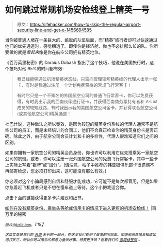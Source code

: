 # 如何跳过常规机场安检线登上精英一号

> 原文：<https://lifehacker.com/how-to-skip-the-regular-airport-security-line-and-get-o-1456694585>

当你被普通人堵在一条巨大的、蜿蜒的队伍后面，而“精英”旅行者却可以快速通过他们的优先通道时，感觉糟透了。即使你是经济舱，你也不必排那么长的队。你所要做的就是*看起来*像是你在航空公司拥有精英地位。



《百万英里秘密》的 Daraius Dubash 指出了这个技巧，他说在美国旅行时，这个技巧对他 95%的时间都有效:

> 我已经能够通过机场精英状态线，只需向管理较短精英线的代理人出示一张卡，有时是我通过注册一个计划免费获得的常规飞行常客卡！
> 
> 有时它只是一个不知名的外国航空公司的普通飞行常客卡，你可以免费获得，有时我出示我的西南伙伴通行证卡，并获得西南商务票持有者和 A-List 成员的较短线路，有时我出示我的美国航空公司金卡，并获得联合航空公司(或其他航空公司)精英通道！

杜巴什说，这种做法之所以奏效，是因为较短的精英身份热线的代理人通常不是航空公司的员工，而是未经培训的合同工，他们不会真正检查你的精英身份卡是否正确。除此之外，由于航空公司会员计划和卡的多样性，代理人很难知道它们之间的区别。

如果你拥有一家航空公司的精英会员身份，你也许可以利用它优先搭乘另一家航空公司的航班。或者，你可以注册一张外国航空公司的免费飞行常客卡，其中一些卡上实际上写着“银牌”或“加分”。(请注意，帖子中推荐的韩亚银俱乐部卡很遗憾不再邮寄给您，您必须打印出来，这可能没有那么有效。)

你必须对这个小骗局感到自信和舒服才能成功，它可能不是每次都管用，但是如果你急着赶飞机或者只是不想在慢车道上等待，这个小把戏适合你。

点击下面的链接获得更多卡片建议和细节。

[如何在没有精英身份、乘坐头等舱或信用卡的情况下进入更短的机场安检线！](http://millionmilesecrets.com/2012/11/29/how-to-skip-airport-security-lines/) |百万里的秘密

*<small>照片由</small>*[*<small>kalle boo</small>*](http://www.flickr.com/photos/kalleboo/3434048005/sizes/z/in/photostream/)*<small>。</small>T15】*

*<small>这篇文章是我们的</small>* [*<small>恶周</small>*](https://lifehacker.com/welcome-to-lifehackers-fourth-annual-evil-week-1453143089) *<small>系列的一部分，在这里我们看到了做事的阴暗面。知道邪恶意味着知道如何打败它，所以你可以用你的邪恶力量做好事。想要更多吗？查看我们的</small>* [*<small>恶周标签页</small>*](http://lifehacker.com/tag/evilweek) *<small>。</small>*